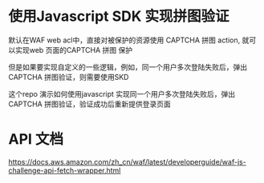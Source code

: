 # 使用Javascript SDK 实现拼图验证
默认在WAF web acl中，直接对被保护的资源使用 CAPTCHA 拼图 action, 就可以实现web 页面的CAPTCHA 拼图 保护

但是如果要实现自定义的一些逻辑，例如，同一个用户多次登陆失败后，弹出CAPTCHA 拼图验证，则需要使用SKD

这个repo 演示如何使用javascript 实现同一个用户多次登陆失败后，弹出CAPTCHA 拼图验证，验证成功后重新提供登录页面


# API 文档
https://docs.aws.amazon.com/zh_cn/waf/latest/developerguide/waf-js-challenge-api-fetch-wrapper.html
